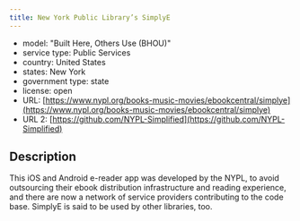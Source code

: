 ```yaml
---
title: New York Public Library’s SimplyE
---
```


- model: "Built Here, Others Use (BHOU)"
- service type: Public Services
- country: United States
- states: New York
- government type: state
- license: open
- URL: [https://www.nypl.org/books-music-movies/ebookcentral/simplye](https://www.nypl.org/books-music-movies/ebookcentral/simplye)
- URL 2: [https://github.com/NYPL-Simplified](https://github.com/NYPL-Simplified)

## Description
This iOS and Android e-reader app was developed by the NYPL, to avoid outsourcing their ebook distribution infrastructure and reading experience, and there are now a network of service providers contributing to the code base. SimplyE is said to be used by other libraries, too.
